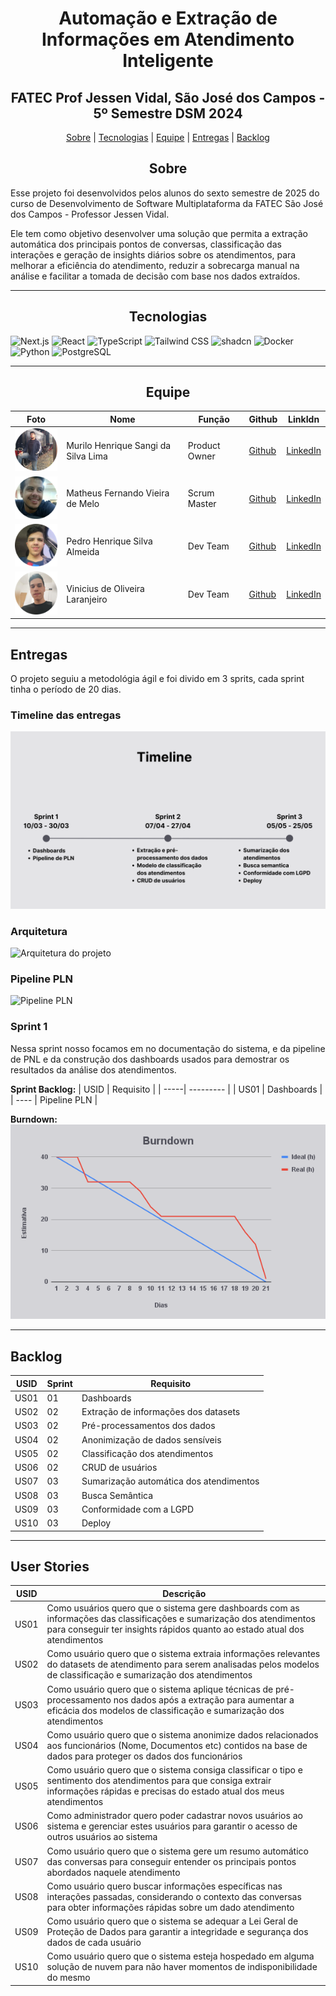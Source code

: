 <div align="center">

# Automação e Extração de Informações em Atendimento Inteligente

## FATEC Prof Jessen Vidal, São José dos Campos - 5º Semestre DSM 2024

[Sobre](#sobre) | [Tecnologias](#tecnologias) | [Equipe](#equipe) | [Entregas](#entregas) | [Backlog](#backlog)

## Sobre

</div>

Esse projeto foi desenvolvidos pelos alunos do sexto semestre de 2025 do curso de Desenvolvimento de Software Multiplataforma da FATEC São José dos Campos - Professor Jessen Vidal.

Ele tem como objetivo desenvolver uma solução que permita a extração automática dos principais pontos de conversas, classificação das interações e geração de insights diários sobre os atendimentos, para melhorar a eficiência do atendimento, reduzir a sobrecarga manual na análise e facilitar a tomada de decisão com base nos dados extraídos.

---

<div align = "center">

## Tecnologias

</div>

![Next.js](https://img.shields.io/badge/Next.js-000000?style=for-the-badge&logo=next.js&logoColor=white)
![React](https://img.shields.io/badge/React-61DAFB?style=for-the-badge&logo=react&logoColor=white)
![TypeScript](https://img.shields.io/badge/TypeScript-3178C6?style=for-the-badge&logo=typescript&logoColor=white)
![Tailwind CSS](https://img.shields.io/badge/Tailwind_CSS-38B2AC?style=for-the-badge&logo=tailwind-css&logoColor=white)
![shadcn](https://img.shields.io/badge/shadcn-000000?style=for-the-badge&logo=shadcn&logoColor=white)
![Docker](https://img.shields.io/badge/Docker%20-%20%232496ED?style=for-the-badge&logo=docker&logoColor=white)
![Python](https://img.shields.io/badge/Python%20-%20%233776AB?style=for-the-badge&logo=python&logoColor=white)
![PostgreSQL](https://img.shields.io/badge/PostgreSQL%20-%20%234169E1?style=for-the-badge&logo=postgresql&logoColor=white)

---

<div align = "center">

## Equipe

</div>


| Foto | Nome | Função | Github | LinkIdn |
| ---- | ---- | ------ | ------ | ------- |
| ![Foto](./docs/images/fotoMurilo.png) | Murilo Henrique Sangi da Silva Lima | Product Owner | [Github](https://github.com/MuriloLima03) | [LinkedIn](https://www.linkedin.com/in/murilo-sangi-944964313/) |
| ![Foto](./docs/images/fotoMatheus.png) | Matheus Fernando Vieira de Melo | Scrum Master | [Github](https://github.com/Matheusfvm) | [LinkedIn](https://www.linkedin.com/in/matheusfvmelo/) |
| ![Foto](./docs/images/fotoPedro.png) | Pedro Henrique Silva Almeida | Dev Team | [Github](https://github.com/PedroHSdeAlmeida) | [LinkedIn](https://www.linkedin.com/in/pedroalmeidadev/) |
| ![Foto](./docs/images/fotoVinicius.png) | Vinicius de Oliveira Laranjeiro| Dev Team | [Github](https://github.com/vdlaranjeiro) | [LinkedIn](https://www.linkedin.com/in/vinicius-laranjeiro-296b371bb/) |

---

## Entregas

O projeto seguiu a metodológia ágil e foi divido em 3 sprits, cada sprint tinha o período de 20 dias.

### Timeline das entregas

![Timeline das entregas](./docs/images/Timeline.png)

### Arquitetura

![Arquitetura do projeto](url-da-imagem-arquitetura)

### Pipeline PLN

![Pipeline PLN](url-da-imagem-pipeline)

### Sprint 1

Nessa sprint nosso focamos em no documentação do sistema, e da pipeline de PNL e da construção dos dashboards usados para demostrar os resultados da análise dos atendimentos.

**Sprint Backlog:**
| USID | Requisito |
| -----| --------- |
| US01 | Dashboards |
| ---- | Pipeline PLN |

**Burndown:**
![Burndown Sprint 1](./docs/sprint1/Burndown.png)

--------


## Backlog

| USID | Sprint | Requisito |
| -----| ------ | --------- |
| US01 | 01 | Dashboards |
| US02 | 02 | Extração de informações dos datasets |
| US03 | 02 | Pré-processamentos dos dados |
| US04 | 02 | Anonimização de dados sensíveis |
| US05 | 02 | Classificação dos atendimentos |
| US06 | 02 | CRUD de usuários |
| US07 | 03 | Sumarização automática dos atendimentos |
| US08 | 03 | Busca Semântica |
| US09 | 03 | Conformidade com a LGPD |
| US10 | 03 | Deploy |
---

## User Stories

| USID | Descrição |
| ---- | --------- |
| US01 | Como usuários quero que o sistema gere dashboards com as informações das classificações e sumarização dos atendimentos para conseguir ter insights rápidos quanto ao estado atual dos atendimentos |
| US02 | Como usuário quero que o sistema extraia informações relevantes do datasets de atendimento para serem analisadas pelos modelos de classificação e sumarização dos atendimentos |
| US03 | Como usuário quero que o sistema aplique técnicas de pré-processamento nos dados após a extração para aumentar a eficácia dos modelos de classificação e sumarização dos atendimentos  |
| US04 | Como usuário quero que o sistema anonimize dados relacionados aos funcionários (Nome, Documentos etc) contidos na base de dados para proteger os dados dos funcionários |
| US05 | Como usuário quero que o sistema consiga classificar o tipo e sentimento dos atendimentos para que consiga extrair informações rápidas e precisas do estado atual dos meus atendimentos |
| US06 | Como administrador quero poder cadastrar novos usuários ao sistema e gerenciar estes usuários para garantir o acesso de outros usuários ao sistema |
| US07 | Como usuário quero que o sistema gere um resumo automático das conversas para conseguir entender os principais pontos abordados naquele atendimento |
| US08 | Como usuário quero buscar informações específicas nas interações passadas, considerando o contexto das conversas para obter informações rápidas sobre um dado atendimento |
| US09 | Como usuário quero que o sistema se adequar a Lei Geral de Proteção de Dados para garantir a integridade e segurança dos dados de cada usuário |
| US10 | Como usuário quero que o sistema esteja hospedado em alguma solução de nuvem para não haver momentos de indisponibilidade do mesmo |